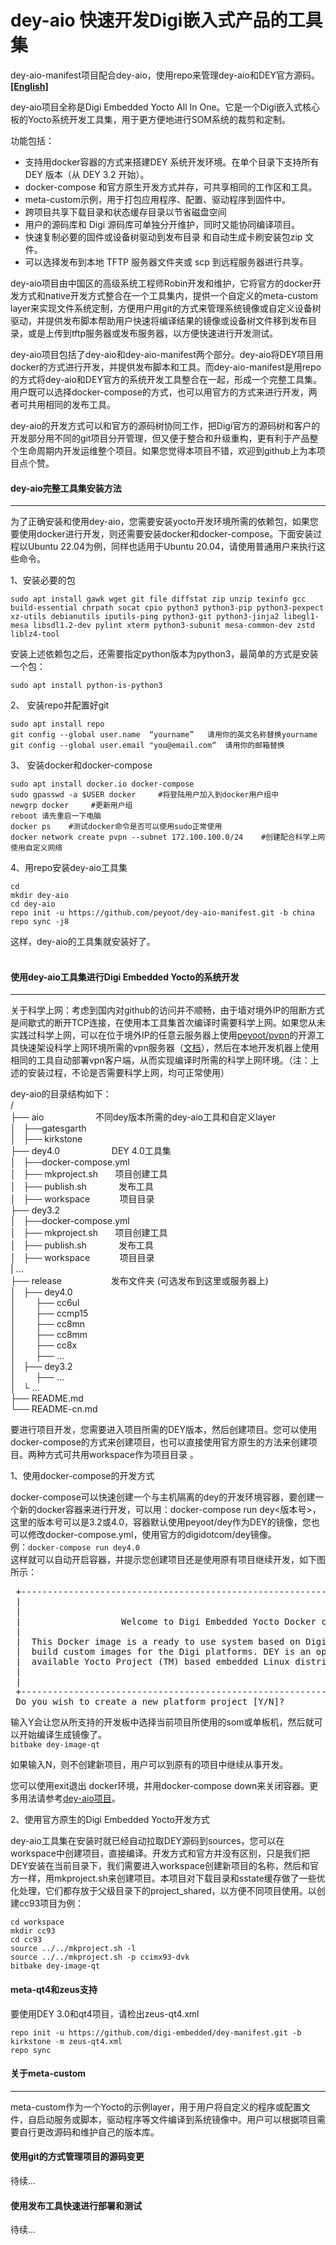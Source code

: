 # dey-aio 快速开发Digi嵌入式产品的工具集
dey-aio-manifest项目配合dey-aio，使用repo来管理dey-aio和DEY官方源码。
**[[English]](README.md)**

dey-aio项目全称是Digi Embedded Yocto All In One。它是一个Digi嵌入式核心板的Yocto系统开发工具集，用于更方便地进行SOM系统的裁剪和定制。

功能包括：
  * 支持用docker容器的方式来搭建DEY 系统开发环境。在单个目录下支持所有 DEY 版本（从 DEY 3.2 开始）。
  * docker-compose 和官方原生开发方式并存，可共享相同的工作区和工具。
  * meta-custom示例，用于打包应用程序、配置、驱动程序到固件中。
  * 跨项目共享下载目录和状态缓存目录以节省磁盘空间
  * 用户的源码库和 Digi 源码库可单独分开维护，同时又能协同编译项目。
  * 快速复制必要的固件或设备树驱动到发布目录 和自动生成卡刷安装包zip 文件。
  * 可以选择发布到本地 TFTP 服务器文件夹或 scp 到远程服务器进行共享。

dey-aio项目由中国区的高级系统工程师Robin开发和维护，它将官方的docker开发方式和native开发方式整合在一个工具集内，提供一个自定义的meta-custom layer来实现文件系统定制，方便用户用git的方式来管理系统镜像或自定义设备树驱动，并提供发布脚本帮助用户快速将编译结果的镜像或设备树文件移到发布目录，或是上传到tftp服务器或发布服务器，以方便快速进行开发测试。

dey-aio项目包括了dey-aio和dey-aio-manifest两个部分。dey-aio将DEY项目用docker的方式进行开发，并提供发布脚本和工具。而dey-aio-manifest是用repo的方式将dey-aio和DEY官方的系统开发工具整合在一起，形成一个完整工具集。用户既可以选择docker-compose的方式，也可以用官方的方式来进行开发，两者可共用相同的发布工具。

dey-aio的开发方式可以和官方的源码树协同工作，把Digi官方的源码树和客户的开发部分用不同的git项目分开管理，但又便于整合和升级重构，更有利于产品整个生命周期内开发运维整个项目。如果您觉得本项目不错，欢迎到github上为本项目点个赞。

#### **dey-aio完整工具集安装方法**
---

为了正确安装和使用dey-aio，您需要安装yocto开发环境所需的依赖包，如果您要使用docker进行开发，则还需要安装docker和docker-compose。下面安装过程以Ubuntu 22.04为例，同样也适用于Ubuntu 20.04，请使用普通用户来执行这些命令。

1、安装必要的包

```text-plain
sudo apt install gawk wget git file diffstat zip unzip texinfo gcc build-essential chrpath socat cpio python3 python3-pip python3-pexpect xz-utils debianutils iputils-ping python3-git python3-jinja2 libegl1-mesa libsdl1.2-dev pylint xterm python3-subunit mesa-common-dev zstd liblz4-tool
```

安装上述依赖包之后，还需要指定python版本为python3，最简单的方式是安装一个包：

```text-plain
sudo apt install python-is-python3
```

2、 安装repo并配置好git

```text-plain
sudo apt install repo
git config --global user.name  “yourname”   请用你的英文名称替换yourname
git config --global user.email "you@email.com“  请用你的邮箱替换
```

3、 安装docker和docker-compose

```text-plain
sudo apt install docker.io docker-compose  
sudo gpasswd -a $USER docker     #将登陆用户加入到docker用户组中
newgrp docker     #更新用户组
reboot 请先重启一下电脑
docker ps    #测试docker命令是否可以使用sudo正常使用
docker network create pvpn --subnet 172.100.100.0/24    #创建配合科学上网使用自定义网络

```

4、用repo安装dey-aio工具集

```text-plain
cd
mkdir dey-aio
cd dey-aio
repo init -u https://github.com/peyoot/dey-aio-manifest.git -b china    
repo sync -j8
```

这样，dey-aio的工具集就安装好了。  
 

#### **使用dey-aio工具集进行Digi Embedded Yocto的系统开发**
---

关于科学上网：考虑到国内对github的访问并不顺畅，由于墙对境外IP的阻断方式是间歇式的断开TCP连接，在使用本工具集首次编译时需要科学上网。如果您从未实践过科学上网，可以在位于境外IP的任意云服务器上使用[peyoot/pvpn](https://www.github.com/peyoot/pvpn.git)的开源工具快速架设科学上网环境所需的vpn服务器（[文档](https://www.eccee.com/soft-platform/224.html)），然后在本地开发机器上使用相同的工具自动部署vpn客户端，从而实现编译时所需的科学上网环境。（注：上述的安装过程，不论是否需要科学上网，均可正常使用）

dey-aio的目录结构如下：  
/  
├── aio                     不同dey版本所需的dey-aio工具和自定义layer  
│   ├──gatesgarth        
│   ├── kirkstone  
├── dey4.0                     DEY 4.0工具集  
│   ├──docker-compose.yml      
│   ├── mkproject.sh       项目创建工具    
│   ├── publish.sh             发布工具  
│   ├── workspace            项目目录   
├── dey3.2  
│   ├──docker-compose.yml      
│   ├── mkproject.sh       项目创建工具    
│   ├── publish.sh             发布工具  
│   ├── workspace            项目目录   
| ...  
├── release                    发布文件夹 (可选发布到这里或服务器上)  
│   ├── dey4.0                     
│        ├── cc6ul  
│        ├── ccmp15  
│        ├── cc8mn  
│        ├── cc8mm  
│        ├── cc8x  
│        ├── ...  
│   ├── dey3.2                     
│        ├── ...  
│   └ …  
├── README.md  
└── README-cn.md

要进行项目开发，您需要进入项目所需的DEY版本，然后创建项目。您可以使用docker-compose的方式来创建项目，也可以直接使用官方原生的方法来创建项目。两种方式可共用workspace作为项目目录 。

1、使用docker-compose的开发方式

docker-compose可以快速创建一个与主机隔离的dey的开发环境容器，要创建一个新的docker容器来进行开发，可以用：docker-compose run dey<版本号>，这里的版本号可以是3.2或4.0，容器默认使用peyoot/dey作为DEY的镜像，您也可以修改docker-compose.yml，使用官方的digidotcom/dey镜像。  
例：`docker-compose run dey4.0`  
这样就可以自动开启容器，并提示您创建项目还是使用原有项目继续开发，如下图所示：  
<pre>
 +------------------------------------------------------------------------------------+
 |                                                                                    |
 |                                                                                    |
 |                   Welcome to Digi Embedded Yocto Docker container                  |
 |                                                                                    |
 |  This Docker image is a ready to use system based on Digi Embedded Yocto (DEY) to  |
 |  build custom images for the Digi platforms. DEY is an open source and freely      |
 |  available Yocto Project (TM) based embedded Linux distribution.                   |
 |                                                                                    |
 |                                                                                    |
 +------------------------------------------------------------------------------------+
 Do you wish to create a new platform project [Y/N]?
</pre>
 
输入Y会让您从所支持的开发板中选择当前项目所使用的som或单板机，然后就可以开始编译生成镜像了。  
`bitbake dey-image-qt`  
  
如果输入N，则不创建新项目，用户可以到原有的项目中继续从事开发。

您可以使用exit退出 docker环境，并用docker-compose down来关闭容器。更多用法请参考[dey-aio项目](https://github.com/peyoot/dey-aio.git)。

2、使用官方原生的Digi Embedded Yocto开发方式

dey-aio工具集在安装时就已经自动拉取DEY源码到sources，您可以在workspace中创建项目，直接编译。开发方式和官方并没有区别，只是我们把DEY安装在当前目录下，我们需要进入workspace创建新项目的名称，然后和官方一样，用mkproject.sh来创建项目。本项目对下载目录和sstate缓存做了一些优化处理，它们都存放于父级目录下的project\_shared，以方便不同项目使用。以创建cc93项目为例：

```text-plain
cd workspace
mkdir cc93
cd cc93
source ../../mkproject.sh -l
source ../../mkproject.sh -p ccimx93-dvk
bitbake dey-image-qt
```

#### **meta-qt4和zeus支持**
要使用DEY 3.0和qt4项目，请检出zeus-qt4.xml

```
repo init -u https://github.com/digi-embedded/dey-manifest.git -b kirkstone -m zeus-qt4.xml
repo sync
```

#### **关于meta-custom**
---
meta-custom作为一个Yocto的示例layer，用于用户将自定义的程序或配置文件，自启动服务或脚本，驱动程序等文件编译到系统镜像中。用户可以根据项目需要自行更改源码和维护自己的版本库。

#### **使用git的方式管理项目的源码变更**

待续...

#### **使用发布工具快速进行部署和测试**

待续...

